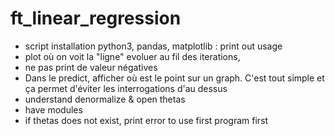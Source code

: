 # ft_linear_regression
- script installation python3, pandas, matplotlib : print out usage
- plot où on voit la "ligne" evoluer au fil des iterations, 
- ne pas print de valeur négatives
- Dans le predict, afficher où est le point sur un graph. C'est tout simple et ça permet d'éviter les interrogations d'au dessus
- understand denormalize & open thetas
- have modules
- if thetas does not exist, print error to use first program first